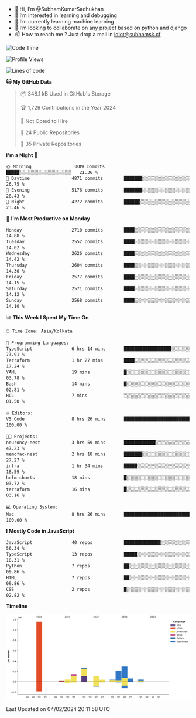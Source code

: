 - 👋 Hi, I’m @SubhamKumarSadhukhan
- 👀 I’m interested in learning and debugging
- 🌱 I’m currently learning machine learning
- 💞️ I’m looking to collaborate on any project based on python and django
- 📫 How to reach me ?
      Just drop a mail in idiot@subhamsk.cf

<!---
SubhamKumarSadhukhan/SubhamKumarSadhukhan is a ✨ special ✨ repository because its `README.md` (this file) appears on your GitHub profile.
You can click the Preview link to take a look at your changes.
--->


<!--START_SECTION:waka-->
![Code Time](http://img.shields.io/badge/Code%20Time-1%2C926%20hrs%203%20mins-blue)

![Profile Views](http://img.shields.io/badge/Profile%20Views-0-blue)

![Lines of code](https://img.shields.io/badge/From%20Hello%20World%20I%27ve%20Written-2.4%20million%20lines%20of%20code-blue)

**🐱 My GitHub Data** 

> 📦 348.1 kB Used in GitHub's Storage 
 > 
> 🏆 1,729 Contributions in the Year 2024
 > 
> 🚫 Not Opted to Hire
 > 
> 📜 24 Public Repositories 
 > 
> 🔑 35 Private Repositories 
 > 
**I'm a Night 🦉** 

```text
🌞 Morning                3889 commits        █████░░░░░░░░░░░░░░░░░░░░   21.36 % 
🌆 Daytime                4871 commits        ███████░░░░░░░░░░░░░░░░░░   26.75 % 
🌃 Evening                5176 commits        ███████░░░░░░░░░░░░░░░░░░   28.43 % 
🌙 Night                  4272 commits        ██████░░░░░░░░░░░░░░░░░░░   23.46 % 
```
📅 **I'm Most Productive on Monday** 

```text
Monday                   2710 commits        ████░░░░░░░░░░░░░░░░░░░░░   14.88 % 
Tuesday                  2552 commits        ████░░░░░░░░░░░░░░░░░░░░░   14.02 % 
Wednesday                2626 commits        ████░░░░░░░░░░░░░░░░░░░░░   14.42 % 
Thursday                 2604 commits        ████░░░░░░░░░░░░░░░░░░░░░   14.30 % 
Friday                   2577 commits        ████░░░░░░░░░░░░░░░░░░░░░   14.15 % 
Saturday                 2571 commits        ████░░░░░░░░░░░░░░░░░░░░░   14.12 % 
Sunday                   2568 commits        ████░░░░░░░░░░░░░░░░░░░░░   14.10 % 
```


📊 **This Week I Spent My Time On** 

```text
🕑︎ Time Zone: Asia/Kolkata

💬 Programming Languages: 
TypeScript               6 hrs 14 mins       ██████████████████░░░░░░░   73.91 % 
Terraform                1 hr 27 mins        ████░░░░░░░░░░░░░░░░░░░░░   17.24 % 
YAML                     19 mins             █░░░░░░░░░░░░░░░░░░░░░░░░   03.78 % 
Bash                     14 mins             █░░░░░░░░░░░░░░░░░░░░░░░░   02.81 % 
HCL                      7 mins              ░░░░░░░░░░░░░░░░░░░░░░░░░   01.50 % 

🔥 Editors: 
VS Code                  8 hrs 26 mins       █████████████████████████   100.00 % 

🐱‍💻 Projects: 
neuroncy-nest            3 hrs 59 mins       ████████████░░░░░░░░░░░░░   47.23 % 
memofac-nest             2 hrs 18 mins       ███████░░░░░░░░░░░░░░░░░░   27.27 % 
infra                    1 hr 34 mins        █████░░░░░░░░░░░░░░░░░░░░   18.59 % 
helm-charts              18 mins             █░░░░░░░░░░░░░░░░░░░░░░░░   03.72 % 
terraform                16 mins             █░░░░░░░░░░░░░░░░░░░░░░░░   03.16 % 

💻 Operating System: 
Mac                      8 hrs 26 mins       █████████████████████████   100.00 % 
```

**I Mostly Code in JavaScript** 

```text
JavaScript               40 repos            ██████████████░░░░░░░░░░░   56.34 % 
TypeScript               13 repos            █████░░░░░░░░░░░░░░░░░░░░   18.31 % 
Python                   7 repos             ██░░░░░░░░░░░░░░░░░░░░░░░   09.86 % 
HTML                     7 repos             ██░░░░░░░░░░░░░░░░░░░░░░░   09.86 % 
CSS                      2 repos             █░░░░░░░░░░░░░░░░░░░░░░░░   02.82 % 
```



**Timeline**

![Lines of Code chart](https://raw.githubusercontent.com/SubhamKumarSadhukhan/SubhamKumarSadhukhan/main/assets/bar_graph.png)


 Last Updated on 04/02/2024 20:11:58 UTC
<!--END_SECTION:waka-->
